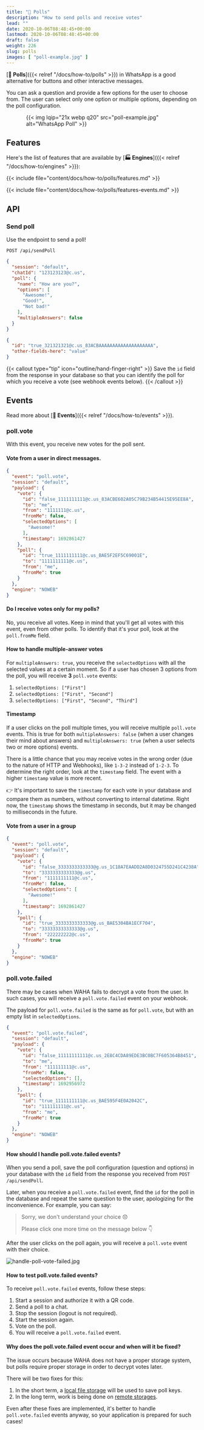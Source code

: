 ```yaml
---
title: "📶 Polls"
description: "How to send polls and receive votes"
lead: ""
date: 2020-10-06T08:48:45+00:00
lastmod: 2020-10-06T08:48:45+00:00
draft: false
weight: 226
slug: polls
images: [ "poll-example.jpg" ]
---
```


[**📶 Polls**]({{< relref "/docs/how-to/polls" >}})
in WhatsApp is a good alternative for buttons and other interactive messages.

You can ask a question and provide a few options for the user to choose from. 
The user can select only one option or multiple options, depending on the poll configuration.

<div style="width: 400px; max-width: 100%; margin: 0 auto;">
{{< img lqip="21x webp q20" src="poll-example.jpg" alt="WhatsApp Poll" >}}
</div>

## Features

Here's the list of features that are available by [**🏭 Engines**]({{< relref "/docs/how-to/engines" >}}):

{{< include file="content/docs/how-to/polls/features.md" >}}

{{< include file="content/docs/how-to/polls/features-events.md" >}}

## API
### Send poll

Use the endpoint to send a poll!

```http request
POST /api/sendPoll
```

```json { title="Body" }
{
  "session": "default",
  "chatId": "123123123@c.us",
  "poll": {
    "name": "How are you?",
    "options": [
      "Awesome!",
      "Good!",
      "Not bad!"
    ],
    "multipleAnswers": false
  }
}
```

```json { title="Response" }
{
  "id": "true_321321321@c.us_83ACBAAAAAAAAAAAAAAAAAAAA",
  "other-fields-here": "value"
}
```

{{< callout type="tip" icon="outline/hand-finger-right" >}}
Save the `id` field from the response in your database so that you can identify the poll for which you receive
a vote (see webhook events below).
{{< /callout >}}

## Events
Read more about
[**🔄 Events**]({{< relref "/docs/how-to/events" >}}).

### poll.vote

With this event, you receive new votes for the poll sent.

#### Vote from a user in direct messages.

```json { title="poll.vote" }
{
  "event": "poll.vote",
  "session": "default",
  "payload": {
    "vote": {
      "id": "false_1111111111@c.us_83ACBE602A05C79B234B54415E95EE8A",
      "to": "me",
      "from": "1111111@c.us",
      "fromMe": false,
      "selectedOptions": [
        "Awesome!"
      ],
      "timestamp": 1692861427
    },
    "poll": {
      "id": "true_1111111111@c.us_BAE5F2EF5C69001E",
      "to": "1111111111@c.us",
      "from": "me",
      "fromMe": true
    }
  },
  "engine": "NOWEB"
}
```

#### Do I receive votes only for my polls?

No, you receive all votes. Keep in mind that you'll get all votes with this event, even from other polls. To identify
that it's your poll, look at the `poll.fromMe` field.

#### How to handle multiple-answer votes

For `multipleAnswers: true`, you receive the `selectedOptions` with all the selected values at a certain moment. So if a
user has chosen 3 options from the poll, you will receive **3** `poll.vote` events:

1. `selectedOptions: ["First"]`
2. `selectedOptions: ["First", "Second"]`
3. `selectedOptions: ["First", "Second", "Third"]`

#### Timestamp

If a user clicks on the poll multiple times, you will receive multiple `poll.vote` events. This is true for
both `multipleAnswers: false` (when a user changes their mind about answers) and `multipleAnswers: true` (when a user
selects two or more options) events.

There is a little chance that you may receive votes in the wrong order (due to the nature of HTTP and Webhooks),
like `1-3-2` instead of `1-2-3`. To determine the right order, look at the `timestamp` field. The event with a
higher `timestamp` value is more recent.

👉 It's important to save the `timestamp` for each vote in your database and compare them as numbers, without converting to
internal datetime. Right now, the `timestamp` shows the timestamp in seconds, but it may be changed to milliseconds in
the future.

#### Vote from a user in a group

```json { title="poll.vote" }
{
  "event": "poll.vote",
  "session": "default",
  "payload": {
    "vote": {
      "id": "false_3333333333333@g.us_1C18A7EAADD2A8D0324755D241C4238A",
      "to": "3333333333333@g.us",
      "from": "1111111111@c.us",
      "fromMe": false,
      "selectedOptions": [
        "Awesome!"
      ],
      "timestamp": 1692861427
    },
    "poll": {
      "id": "true_3333333333333@g.us_BAE5304BA1ECF704",
      "to": "33333333333333@g.us",
      "from": "222222222@c.us",
      "fromMe": true
    }
  },
  "engine": "NOWEB"
}
```

### poll.vote.failed

There may be cases when WAHA fails to decrypt a vote from the user. In such cases, you will receive
a `poll.vote.failed` event on your webhook.

The payload for `poll.vote.failed` is the same as for `poll.vote`, but with an empty list in `selectedOptions`.

```json { title="poll.vote.failed" }
{
  "event": "poll.vote.failed",
  "session": "default",
  "payload": {
    "vote": {
      "id": "false_11111111111@c.us_2E8C4CDA89EDE3BC0BC7F605364B8451",
      "to": "me",
      "from": "111111111@c.us",
      "fromMe": false,
      "selectedOptions": [],
      "timestamp": 1692956972
    },
    "poll": {
      "id": "true_1111111111@c.us_BAE595F4E0A2042C",
      "to": "111111111@c.us",
      "from": "me",
      "fromMe": true
    }
  },
  "engine": "NOWEB"
}
```

#### How should I handle poll.vote.failed events?

When you send a poll, save the poll configuration (question and options) in your database with the `id` field from the
response you received from `POST /api/sendPoll`.

Later, when you receive a `poll.vote.failed` event, find the `id` for the poll in the database and repeat the same
question to the user, apologizing for the inconvenience.
For example, you can say:

> Sorry, we don't understand your choice 😞
>
> Please click one more time on the message below 👇

After the user clicks on the poll again, you will receive a `poll.vote` event with their choice.

![handle-poll-vote-failed.jpg](handle-poll-vote-failed.jpg)

#### How to test poll.vote.failed events?

To receive `poll.vote.failed` events, follow these steps:

1. Start a session and authorize it with a QR code.
2. Send a poll to a chat.
3. Stop the session (logout is not required).
4. Start the session again.
5. Vote on the poll.
6. You will receive a `poll.vote.failed` event.

#### Why does the poll.vote.failed event occur and when will it be fixed?

The issue occurs because WAHA does not have a proper storage system, but polls require proper storage in order to
decrypt votes later.

There will be two fixes for this:

1. In the short term, a [local file storage](https://github.com/devlikeapro/waha/issues/188) will be used
   to save poll keys.
2. In the long term, work is being done
   on [remote storages](https://github.com/devlikeapro/waha/issues/41).

Even after these fixes are implemented, it's better to handle `poll.vote.failed` events anyway, so your application is
prepared for such cases!
